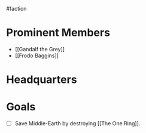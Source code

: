 #faction 
# Prominent Members
- [[Gandalf the Grey]]
- [[Frodo Baggins]]

# Headquarters

# Goals
- [ ] Save Middle-Earth by destroying [[The One Ring]].
